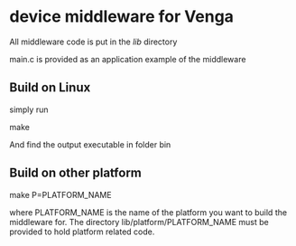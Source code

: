 
device middleware for Venga 
=======

All middleware code is put in the _lib_ directory

main.c is provided as an application example of the middleware


## Build on Linux 

simply run 

make 

And find the output executable in folder bin

## Build on other platform

make P=PLATFORM_NAME

where PLATFORM_NAME is the name of the platform you want to build
the middleware for. The directory lib/platform/PLATFORM_NAME must 
be provided to hold platform related code.

